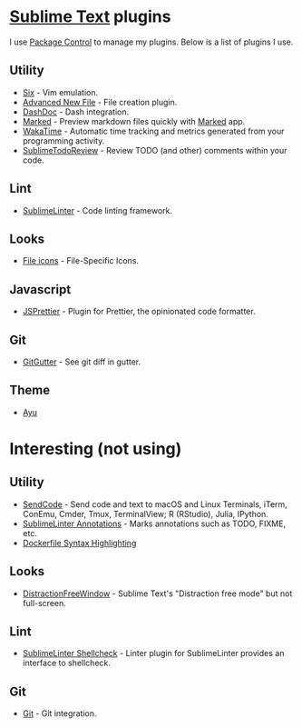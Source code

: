 # [Sublime Text](https://www.sublimetext.com) plugins
I use [Package Control](https://packagecontrol.io/installation) to manage my plugins. Below is a list of plugins I use.

## Utility
- [Six](https://github.com/guillermooo/Six) - Vim emulation.
- [Advanced New File](https://github.com/skuroda/Sublime-AdvancedNewFile) - File creation plugin.
- [DashDoc](https://github.com/farcaller/DashDoc) - Dash integration.
- [Marked](https://github.com/icio/sublime-text-marked) - Preview markdown files quickly with [Marked](http://marked2app.com) app.
- [WakaTime](https://wakatime.com/sublime-text) - Automatic time tracking and metrics generated from your programming activity.
- [SublimeTodoReview](https://github.com/jonathandelgado/SublimeTodoReview) - Review TODO (and other) comments within your code.

## Lint
- [SublimeLinter](https://github.com/SublimeLinter/SublimeLinter) - Code linting framework.

## Looks
- [File icons](https://github.com/ihodev/a-file-icon) - File-Specific Icons.

## Javascript
- [JSPrettier](https://github.com/jonlabelle/SublimeJsPrettier) - Plugin for Prettier, the opinionated code formatter.

## Git
- [GitGutter](https://github.com/jisaacks/GitGutter) - See git diff in gutter.

## Theme
- [Ayu](https://github.com/dempfi/ayu)

# Interesting (not using)
## Utility
- [SendCode](https://github.com/randy3k/SendCode) - Send code and text to macOS and Linux Terminals, iTerm, ConEmu, Cmder, Tmux, TerminalView; R (RStudio), Julia, IPython.
- [SublimeLinter Annotations](https://github.com/SublimeLinter/SublimeLinter-annotations) - Marks annotations such as TODO, FIXME, etc.
- [Dockerfile Syntax Highlighting](https://packagecontrol.io/packages/Dockerfile%20Syntax%20Highlighting)

## Looks
- [DistractionFreeWindow](https://github.com/aziz/DistractionFreeWindow) - Sublime Text's "Distraction free mode" but not full-screen.

## Lint
- [SublimeLinter Shellcheck](https://github.com/SublimeLinter/SublimeLinter-shellcheck) - Linter plugin for SublimeLinter provides an interface to shellcheck.

## Git
- [Git](https://github.com/kemayo/sublime-text-git) - Git integration.